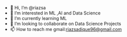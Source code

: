 - 👋 Hi, I’m @riazsa
- 👀 I’m interested in ML ,AI and Data Science
- 🌱 I’m currently learning ML
- 💞️ I’m looking to collaborate on Data Science Projects
- 📫 How to reach me gmail:riazsadique96@gmail.com

<!---
riazsas/riazsas is a ✨ special ✨ repository because its `README.md` (this file) appears on your GitHub profile.
You can click the Preview link to take a look at your changes.
--->
